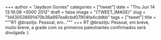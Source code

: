 
+++
author = "Jaydson Gomes"
categories = ["tweet"]
date = "Thu Jun 14 13:16:08 +0000 2012"
draft = false
image = "{TWEET_IMAGE}"
slug = "1d430538691d70b36a997ea8cbd07904fa4cddbb"
tags = ["tweet"]
title = """RT @braziljs: Pessoal, em..."""
+++
RT @braziljs: Pessoal, em breve, muito breve, a grade com os primeiros palestrantes confirmados será divulgada :)

